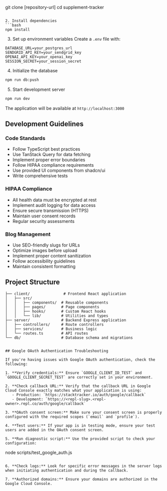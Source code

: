 git clone [repository-url]
cd supplement-tracker
```

2. Install dependencies
```bash
npm install
```

3. Set up environment variables
Create a `.env` file with:
```
DATABASE_URL=your_postgres_url
SENDGRID_API_KEY=your_sendgrid_key
OPENAI_API_KEY=your_openai_key
SESSION_SECRET=your_session_secret
```

4. Initialize the database
```bash
npm run db:push
```

5. Start development server
```bash
npm run dev
```

The application will be available at `http://localhost:3000`

## Development Guidelines

### Code Standards
- Follow TypeScript best practices
- Use TanStack Query for data fetching
- Implement proper error boundaries
- Follow HIPAA compliance requirements
- Use provided UI components from shadcn/ui
- Write comprehensive tests

### HIPAA Compliance
- All health data must be encrypted at rest
- Implement audit logging for data access
- Ensure secure transmission (HTTPS)
- Maintain user consent records
- Regular security assessments

### Blog Management
- Use SEO-friendly slugs for URLs
- Optimize images before upload
- Implement proper content sanitization
- Follow accessibility guidelines
- Maintain consistent formatting

## Project Structure
```
├── client/               # Frontend React application
│   ├── src/
│   │   ├── components/  # Reusable components
│   │   ├── pages/       # Page components
│   │   ├── hooks/       # Custom React hooks
│   │   └── lib/         # Utilities and types
├── server/              # Backend Express application
│   ├── controllers/     # Route controllers
│   ├── services/        # Business logic
│   └── routes.ts        # API routes
└── db/                  # Database schema and migrations


## Google OAuth Authentication Troubleshooting

If you're having issues with Google OAuth authentication, check the following:

1. **Verify credentials:** Ensure `GOOGLE_CLIENT_ID_TEST` and `GOOGLE_CLIENT_SECRET_TEST` are correctly set in your environment.

2. **Check callback URL:** Verify that the callback URL in Google Cloud Console exactly matches what your application is using:
   - Production: `https://stacktracker.io/auth/google/callback`
   - Development: `https://<repl-slug>.<repl-owner>.repl.co/auth/google/callback`

3. **OAuth consent screen:** Make sure your consent screen is properly configured with the required scopes (`email` and `profile`).

4. **Test users:** If your app is in testing mode, ensure your test users are added in the OAuth consent screen.

5. **Run diagnostic script:** Use the provided script to check your configuration:
   ```
   node scripts/test_google_auth.js
   ```

6. **Check logs:** Look for specific error messages in the server logs when initiating authentication and during the callback.

7. **Authorized domains:** Ensure your domains are authorized in the Google Cloud Console.
